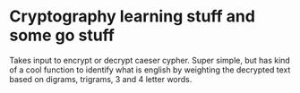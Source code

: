 # Cryptography learning stuff and some go stuff
Takes input to encrypt or decrypt caeser cypher. Super simple, but has kind of a cool function to identify what is english by weighting the decrypted text based on digrams, trigrams, 3 and 4 letter words.